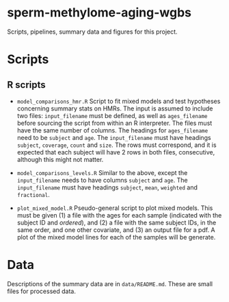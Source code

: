 # sperm-methylome-aging-wgbs
Scripts, pipelines, summary data and figures for this project.

Scripts
=======

R scripts
---------

- `model_comparisons_hmr.R` Script to fit mixed models and test
  hypotheses concerning summary stats on HMRs. The input is assumed to
  include two files: `input_filename` must be defined, as well as
  `ages_filename` before sourcing the script from within an R
  interpreter. The files must have the same number of columns. The
  headings for `ages_filename` need to be `subject` and `age`. The
  `input_filename` must have headings `subject`, `coverage`, `count`
  and `size`. The rows must correspond, and it is expected that each
  subject will have 2 rows in both files, consecutive, although this
  might not matter.

- `model_comparisons_levels.R` Similar to the above, except the
  `input_filename` needs to have columns `subject` and `age`. The
  `input_filename` must have headings `subject`, `mean`, `weighted`
  and `fractional`.

- `plot_mixed_model.R` Pseudo-general script to plot mixed
  models. This must be given (1) a file with the ages for each sample
  (indicated with the subject ID and *ordered*), and (2) a file with
  the same subject IDs, in the same order, and one other covariate,
  and (3) an output file for a pdf. A plot of the mixed model lines
  for each of the samples will be generate.

Data
====

Descriptions of the summary data are in `data/README.md`. These are
small files for processed data.
